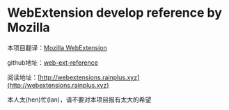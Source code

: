 # WebExtension develop reference by Mozilla
本项目翻译：[Mozilla WebExtension](https://developer.mozilla.org/en-US/Add-ons/WebExtensions)

github地址：[web-ext-reference](https://github.com/rainplus/web-ext-reference)

阅读地址：[http://webextensions.rainplus.xyz](http://webextensions.rainplus.xyz)

本人太(hen)忙(lan)，请不要对本项目报有太大的希望
